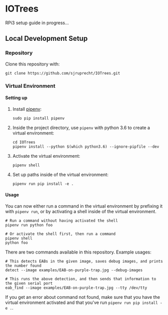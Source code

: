 # IOTrees

RPi3 setup guide in progress...


Local Development Setup
-----------------------

### Repository

Clone this repository with:

    git clone https://github.com/sjruprecht/IOTrees.git


### Virtual Environment

#### Setting up

1. Install [pipenv](https://docs.pipenv.org/):

       sudo pip install pipenv

1. Inside the project directory, use `pipenv` with python 3.6 to create a virtual environment:

       cd IOTrees
       pipenv install --python $(which python3.6) --ignore-pipfile --dev

1. Activate the virtual environment:

       pipenv shell

1. Set up paths inside of the virtual environment:

       pipenv run pip install -e .

#### Usage

You can now either run a command in the virtual environment by prefixing it with `pipenv run`, or by activating a
shell inside of the virtual environment.

    # Run a command without having activated the shell
    pipenv run python foo

    # Or activate the shell first, then run a command
    pipenv shell
    python foo

There are two commands available in this repository. Example usages:

    # This detects EABs in the given image, saves debug images, and prints the number found
    detect --image examples/EAB-on-purple-trap.jpg --debug-images

    # This runs the above detection, and then sends that information to the given serial port
    eab_find --image examples/EAB-on-purple-trap.jpg --tty /dev/tty

If you get an error about command not found, make sure that you have the virtual environment activated
and that you've run `pipenv run pip install -e .`.